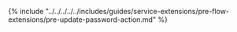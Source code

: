 {% include "../../../../../includes/guides/service-extensions/pre-flow-extensions/pre-update-password-action.md" %}